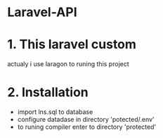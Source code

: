 # Laravel-API
# 1. This laravel custom
actualy i use laragon to runing this project
# 2. Installation
- import lns.sql to database
- configure datadase in directory 'potected/.env' 
- to runing compiler enter to directory 'protected'
